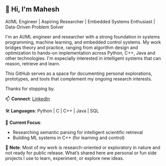 ## 👋 Hi, I'm Mahesh
AI/ML Engineer | Aspiring Researcher | Embedded Systems Enthusiast | Data-Driven Problem Solver

I'm an AI/ML engineer and researcher with a strong foundation in systems programming, machine learning, and embedded control systems. My work bridges theory and practice, ranging from algorithm design and optimization to hands-on implementation across Python, C++, Java and other technologies. I'm especially interested in intelligent systems that can reason, retrieve and learn.

This GitHub serves as a space for documenting personal explorations, prototypes, and tools that complement my ongoing research interests.

Thanks for stopping by.

📫 **Connect**: [LinkedIn](https://www.linkedin.com/in/maheshkh/)

🛠️ **Languages**:
Python | C | C++ | Java | SQL  

🧪 **Current Focus**:
- Researching semantic parsing for intelligent scientific retrieval
- Building ML systems in C++ (for learning and control)

📘 **Note**:
Most of my work is research-oriented or exploratory in nature and not ready for public release. What’s shared here are personal or fun side projects I use to learn, experiment, or explore new ideas.
